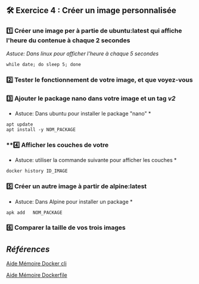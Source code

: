 ## **🛠 Exercice 4 : Créer un image personnalisée**


### **1️⃣ Créer une image per à partie de ubuntu:latest qui affiche l'heure du contenue à chaque 2 secondes**
 
*Astuce: Dans linux pour afficher l'heure à chaque 5 secondes*

```
while date; do sleep 5; done
````

### **2️⃣ Tester le fonctionnement de votre image, et que voyez-vous**


### **3️⃣ Ajouter le package nano dans votre image et un tag *v2***

* Astuce: Dans ubuntu pour installer le package "nano" *
```
apt update
apt install -y NOM_PACKAGE
````

### **4️⃣ Afficher les couches de votre 

* Astuce: utiliser la commande suivante pour afficher les couches *
```
docker history ID_IMAGE
````



### **5️⃣ Créer un autre image à partir de alpine:latest** 

* Astuce: Dans Alpine pour installer un package *

```
apk add   NOM_PACKAGE
```

### **6️⃣ Comparer la taille de vos trois images**

## *Références*

[Aide Mémoire Docker cli](https://github.com/ycyr/formations/blob/main/docker/aide-memoire/docker-cli-cheatsheet.md)

[Aide Mémoire Dockerfile](https://github.com/ycyr/formations/blob/main/docker/aide-memoire/dockerfile-cheatsheet.md)
